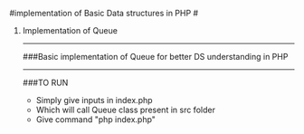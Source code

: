 #implementation of Basic Data structures in PHP
#<ol><li>Implementation of Queue</li>
___
###Basic implementation of Queue for better DS understanding in PHP
___
###TO RUN
<ul>
<li>Simply give inputs in index.php
<li>Which will call Queue class present in src folder
<li> Give command "php index.php"</li>
</ul>
